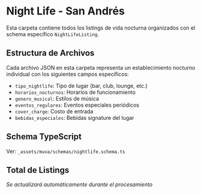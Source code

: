 # Night Life - San Andrés

Esta carpeta contiene todos los listings de vida nocturna organizados con el schema específico `NightLifeListing`.

## Estructura de Archivos

Cada archivo JSON en esta carpeta representa un establecimiento nocturno individual con los siguientes campos específicos:

- `tipo_nightlife`: Tipo de lugar (bar, club, lounge, etc.)
- `horarios_nocturnos`: Horarios de funcionamiento
- `genero_musical`: Estilos de música
- `eventos_regulares`: Eventos especiales periódicos
- `cover_charge`: Costo de entrada
- `bebidas_especiales`: Bebidas signature del lugar

## Schema TypeScript

Ver: `_assets/muva/schemas/nightlife.schema.ts`

## Total de Listings

*Se actualizará automáticamente durante el procesamiento*